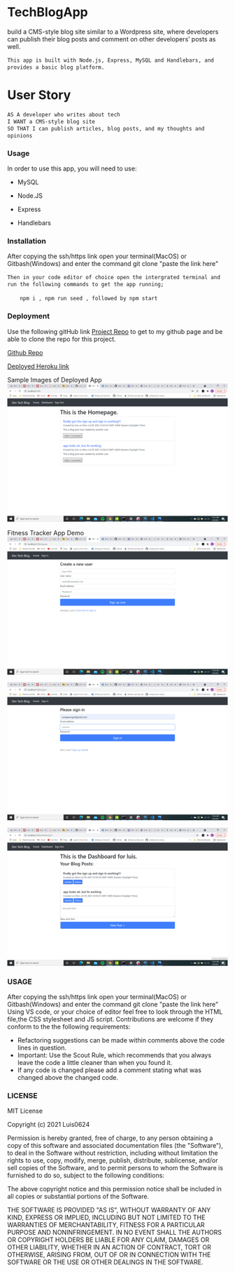 # TechBlogApp

   build a CMS-style blog site similar to a Wordpress site, where developers can publish their blog posts and comment on other developers’ posts as well.

    This app is built with Node.js, Express, MySQL and Handlebars, and provides a basic blog platform.

# User Story
    AS A developer who writes about tech
    I WANT a CMS-style blog site
    SO THAT I can publish articles, blog posts, and my thoughts and opinions 

### Usage
  
  In order to use this app, you will need to use:

  * MySQL

  * Node.JS

  * Express

  * Handlebars 

### Installation
After copying the ssh/https link open your terminal(MacOS) or Gitbash(Windows) and enter the command git clone "paste the link here"

    Then in your code editor of choice open the intergrated terminal and run the following commands to get the app running;

        npm i , npm run seed , followed by npm start

  
### Deployment

Use the following gitHub link [Project Repo](https://github.com/Luis0624/TechBlogApp) to get to my github page and be able to clone the repo for this project.


[Github Repo](https://github.com/Luis0624/TechBlogApp)


[Deployed Heroku link](/)



Sample Images of Deployed App
![Working Demo Picture ](Develop/public/images/blogHome.png)


Fitness Tracker App Demo
![Working Demo Picture ](Develop/public/images/blogSignUp.png)



![Working Demo Picture ](Develop/public/images/blogSignIn.png)


 
![Working Demo Picture ](Develop/public/images/blogDash.png)


### USAGE
After copying the ssh/https link open your terminal(MacOS) or Gitbash(Windows) and enter the command git clone "paste the link here"
Using VS code, or your choice of editor feel free to look through the HTML file,the CSS stylesheet and JS script. Contributions are welcome if they conform to the the following requirements:

* Refactoring suggestions can be made within comments above the code lines in question.
* Important: Use the Scout Rule, which recommends that you always leave the code a little cleaner than when you found it.
* If any code is changed please add a comment stating what was changed above the changed code.


### LICENSE
 MIT License

Copyright (c) 2021 Luis0624

Permission is hereby granted, free of charge, to any person obtaining a copy
of this software and associated documentation files (the "Software"), to deal
in the Software without restriction, including without limitation the rights
to use, copy, modify, merge, publish, distribute, sublicense, and/or sell
copies of the Software, and to permit persons to whom the Software is
furnished to do so, subject to the following conditions:

The above copyright notice and this permission notice shall be included in all
copies or substantial portions of the Software.

THE SOFTWARE IS PROVIDED "AS IS", WITHOUT WARRANTY OF ANY KIND, EXPRESS OR
IMPLIED, INCLUDING BUT NOT LIMITED TO THE WARRANTIES OF MERCHANTABILITY,
FITNESS FOR A PARTICULAR PURPOSE AND NONINFRINGEMENT. IN NO EVENT SHALL THE
AUTHORS OR COPYRIGHT HOLDERS BE LIABLE FOR ANY CLAIM, DAMAGES OR OTHER
LIABILITY, WHETHER IN AN ACTION OF CONTRACT, TORT OR OTHERWISE, ARISING FROM,
OUT OF OR IN CONNECTION WITH THE SOFTWARE OR THE USE OR OTHER DEALINGS IN THE
SOFTWARE.